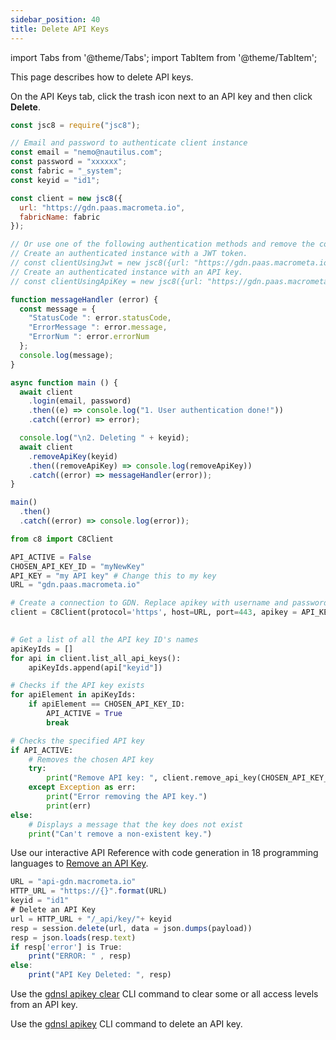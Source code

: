 ```yaml
---
sidebar_position: 40
title: Delete API Keys
---
```


import Tabs from '@theme/Tabs';
import TabItem from '@theme/TabItem';

This page describes how to delete API keys.

<Tabs groupId="operating-systems">
<TabItem value="console" label="Web Console">

On the API Keys tab, click the trash icon next to an API key and then click **Delete**.

</TabItem>
<TabItem value="js" label="Javascript">

```js
const jsc8 = require("jsc8");

// Email and password to authenticate client instance
const email = "nemo@nautilus.com";
const password = "xxxxxx";
const fabric = "_system";
const keyid = "id1";

const client = new jsc8({
  url: "https://gdn.paas.macrometa.io",
  fabricName: fabric
});

// Or use one of the following authentication methods and remove the commenting.
// Create an authenticated instance with a JWT token.
// const clientUsingJwt = new jsc8({url: "https://gdn.paas.macrometa.io" , token: "XXXX" , fabricName: fabric});
// Create an authenticated instance with an API key.
// const clientUsingApiKey = new jsc8({url: "https://gdn.paas.macrometa.io" , apiKey: "XXXX" , fabricName: fabric });

function messageHandler (error) {
  const message = {
    "StatusCode ": error.statusCode,
    "ErrorMessage ": error.message,
    "ErrorNum ": error.errorNum
  };
  console.log(message);
}

async function main () {
  await client
    .login(email, password)
    .then((e) => console.log("1. User authentication done!"))
    .catch((error) => error);

  console.log("\n2. Deleting " + keyid);
  await client
    .removeApiKey(keyid)
    .then((removeApiKey) => console.log(removeApiKey))
    .catch((error) => messageHandler(error));
}

main()
  .then()
  .catch((error) => console.log(error));
```

</TabItem>
<TabItem value="py" label="Python">

```py
from c8 import C8Client

API_ACTIVE = False
CHOSEN_API_KEY_ID = "myNewKey"
API_KEY = "my API key" # Change this to my key
URL = "gdn.paas.macrometa.io"

# Create a connection to GDN. Replace apikey with username and password if needed
client = C8Client(protocol='https', host=URL, port=443, apikey = API_KEY)

                        
# Get a list of all the API key ID's names
apiKeyIds = []
for api in client.list_all_api_keys():
    apiKeyIds.append(api["keyid"])

# Checks if the API key exists
for apiElement in apiKeyIds:
    if apiElement == CHOSEN_API_KEY_ID:
        API_ACTIVE = True
        break

# Checks the specified API key
if API_ACTIVE:
    # Removes the chosen API key
    try:
        print("Remove API key: ", client.remove_api_key(CHOSEN_API_KEY_ID))
    except Exception as err:
        print("Error removing the API key.")
        print(err)
else:
    # Displays a message that the key does not exist
    print("Can't remove a non-existent key.")
```

</TabItem>
<TabItem value="RA" label="REST API">

Use our interactive API Reference with code generation in 18 programming languages to [Remove an API Key](https://macrometa.com/docs/api#/operations/RemoveApiKey).

```js
URL = "api-gdn.macrometa.io"
HTTP_URL = "https://{}".format(URL)
keyid = "id1"
# Delete an API Key
url = HTTP_URL + "/_api/key/"+ keyid
resp = session.delete(url, data = json.dumps(payload))
resp = json.loads(resp.text)
if resp['error'] is True:
    print("ERROR: " , resp)
else:
    print("API Key Deleted: ", resp)
```

</TabItem>
<TabItem value="cli" label="CLI">

Use the [gdnsl apikey clear](../../cli/api-key-cli.md#gdnsl-apikey-clear) CLI command to clear some or all access levels from an API key.

Use the [gdnsl apikey](../../cli/api-key-cli.md) CLI command to delete an API key.

</TabItem>
</Tabs>

